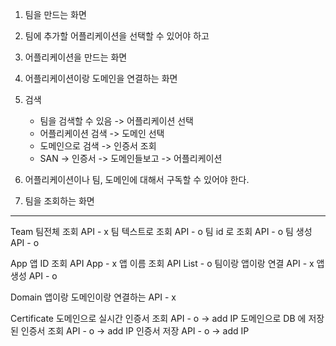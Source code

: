 1. 팀을 만드는 화면
2. 팀에 추가할 어플리케이션을 선택할 수 있어야 하고
3. 어플리케이션을 만드는 화면
4. 어플리케이션이랑 도메인을 연결하는 화면

5. 검색
    - 팀을 검색할 수 있음 -> 어플리케이션 선택
    - 어플리케이션 검색 -> 도메인 선택
    - 도메인으로 검색 -> 인증서 조회
    - SAN -> 인증서 -> 도메인들보고 -> 어플리케이션

6. 어플리케이션이나 팀, 도메인에 대해서 구독할 수 있어야 한다.

7. 팀을 조회하는 화면

---

Team
팀전체 조회 API - x 
팀 텍스트로 조회 API - o
팀 id 로 조회 API - o
팀 생성 API - o

App
앱 ID 조회 API App - x
앱 이름 조회 API List<App> - o
팀이랑 앱이랑 연결 API - x
앱 생성 API - o

Domain
앱이랑 도메인이랑 연결하는 API - x

Certificate
도메인으로 실시간 인증서 조회 API - o -> add IP
도메인으로 DB 에 저장된 인증서 조회 API - o -> add IP
인증서 저장 API - o -> add IP